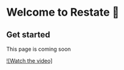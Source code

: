 # Welcome to Restate 👋

## Get started
This page is coming soon


[![Watch the video]](https://raw.githubusercontent.com/naphak89/modern-real-estate-app/main/realEstateApp/ReState-demo.mov)
